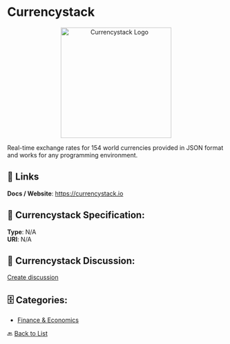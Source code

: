 # Currencystack
<p align="center">
    <img width="256" src="https://raw.githubusercontent.com/apis-list/apis-list/main/apis/currencystack/logo_256x256.png" alt="Currencystack Logo"/>
</p>

Real-time exchange rates for 154 world currencies provided in JSON format and works for any programming environment.

##  🔗 Links
**Docs / Website**: https://currencystack.io

## 🧬 Currencystack Specification:
**Type**: N/A  
**URI**: N/A

## 💬 Currencystack Discussion:
[Create discussion](https://github.com/apis-list/apis-list/discussions/new)

## 🗄️ Categories:
- [Finance & Economics](https://github.com/apis-list/apis-list#finance--economics-)




🔙 [Back to List](https://github.com/apis-list/apis-list)
